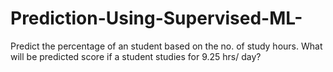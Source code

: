 # Prediction-Using-Supervised-ML-
Predict the percentage of an student based on the no. of study hours.
What will be predicted score if a student studies for 9.25 hrs/ day?
